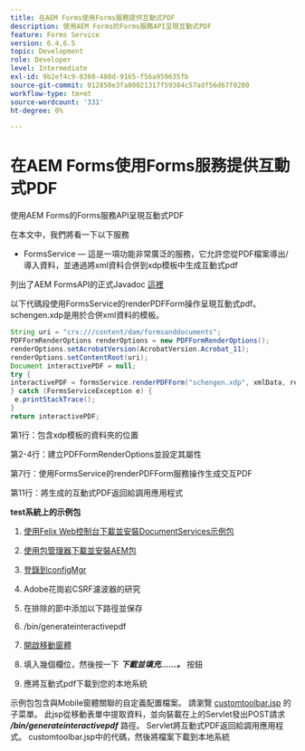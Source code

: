 ```yaml
---
title: 在AEM Forms使用Forms服務提供互動式PDF
description: 使用AEM Forms的Forms服務API呈現互動式PDF
feature: Forms Service
version: 6.4,6.5
topic: Development
role: Developer
level: Intermediate
exl-id: 9b2ef4c9-8360-480d-9165-f56a959635fb
source-git-commit: 012850e3fa80021317f59384c57adf56d67f0280
workflow-type: tm+mt
source-wordcount: '331'
ht-degree: 0%

---
```


# 在AEM Forms使用Forms服務提供互動式PDF

使用AEM Forms的Forms服務API呈現互動式PDF

在本文中，我們將看一下以下服務

* FormsService — 這是一項功能非常廣泛的服務，它允許您從PDF檔案導出/導入資料，並通過將xml資料合併到xdp模板中生成互動式pdf

列出了AEM FormsAPI的正式Javadoc [這裡](https://helpx.adobe.com/aem-forms/6/javadocs/com/adobe/fd/output/api/package-summary.html)

以下代碼段使用FormsService的renderPDFForm操作呈現互動式pdf。 schengen.xdp是用於合併xml資料的模板。

```java
String uri = "crx:///content/dam/formsanddocuments";
PDFFormRenderOptions renderOptions = new PDFFormRenderOptions();
renderOptions.setAcrobatVersion(AcrobatVersion.Acrobat_11);
renderOptions.setContentRoot(uri);
Document interactivePDF = null;
try {
interactivePDF = formsService.renderPDFForm("schengen.xdp", xmlData, renderOptions);
} catch (FormsServiceException e) {
 e.printStackTrace();
}
return interactivePDF;
```

第1行：包含xdp模板的資料夾的位置

第2-4行：建立PDFFormRenderOptions並設定其屬性

第7行：使用FormsService的renderPDFForm服務操作生成交互PDF

第11行：將生成的互動式PDF返回給調用應用程式

**test系統上的示例包**
1. [使用Felix Web控制台下載並安裝DocumentServices示例包](/help/forms/assets/common-osgi-bundles/AEMFormsDocumentServices.core-1.0-SNAPSHOT.jar)
1. [使用包管理器下載並安裝AEM包](assets/downloadinteractivepdffrommobileform.zip)



1. [登錄到configMgr](http://localhost:4502/system/console/configMgr)
1. Adobe花崗岩CSRF濾波器的研究
1. 在排除的節中添加以下路徑並保存
1. /bin/generateinteractivepdf
1. [開啟移動窗體](http://localhost:4502/content/dam/formsanddocuments/schengen.xdp/jcr:content)
1. 填入幾個欄位，然後按一下 ***下載並填充……。*** 按鈕
1. 應將互動式pdf下載到您的本地系統


示例包包含與Mobile窗體關聯的自定義配置檔案。 請瀏覽 [customtoolbar.jsp](http://localhost:4502/apps/AEMFormsDemoListings/customprofiles/addImageToMobileForm/demo/customtoolbar.jsp) 的子菜單。 此jsp從移動表單中提取資料，並向裝載在上的Servlet發出POST請求 ***/bin/generateinteractivepdf*** 路徑。 Servlet將互動式PDF返回給調用應用程式。 customtoolbar.jsp中的代碼，然後將檔案下載到本地系統
